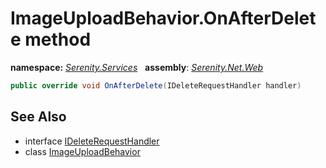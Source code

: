 # ImageUploadBehavior.OnAfterDelete method
**namespace:** *[Serenity.Services](../../README.md#serenity.services-namespace)*   **assembly**: *[Serenity.Net.Web](../../README.md)*

```csharp
public override void OnAfterDelete(IDeleteRequestHandler handler)
```

## See Also

* interface [IDeleteRequestHandler](../Serenity.Net.Services/../IDeleteRequestHandler.md)
* class [ImageUploadBehavior](../ImageUploadBehavior.md)